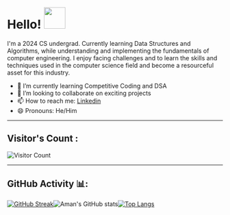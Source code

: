 # Hello! <img src="https://media.giphy.com/media/hVa6t0WpoDOk7Pxb7l/giphy.gif" width="50">
 


I'm a 2024 CS undergrad. Currently learning Data Structures and Algorithms, while understanding and implementing the fundamentals of computer engineering. I enjoy facing challenges and to learn the skills and techniques used in the computer science field and become a resourceful asset for this industry.



                                                                                                               
- 🌱 I’m currently learning Competitive Coding and DSA
- 👯 I’m looking to collaborate on exciting projects
- 📫 How to reach me: <a href ="https://www.linkedin.com/in/aman-rana-3a24801b0/">Linkedin</a>
- 😄 Pronouns: He/Him

---

## Visitor's Count :


   ![Visitor Count](https://profile-counter.glitch.me/Amanrana2002/count.svg)
   
   
---


## GitHub Activity 📊:


[![GitHub Streak](http://github-readme-streak-stats.herokuapp.com?user=Amanrana2002&theme=radical&hide_border=true&date_format=M%20j%5B%2C%20Y%5D)](https://git.io/streak-stats)![Aman's GitHub stats](https://github-readme-stats.vercel.app/api?username=Amanrana2002&show_icons=true&theme=radical)[![Top Langs](https://github-readme-stats.vercel.app/api/top-langs/?username=Amanrana2002&layout=compact&theme=radical)](https://github.com/anuraghazra/github-readme-stats)


